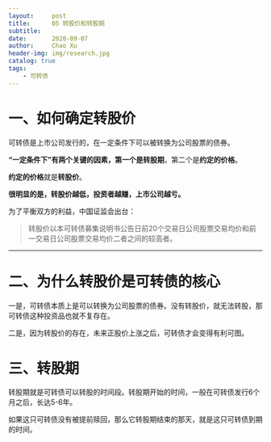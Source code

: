 ```yaml
---
layout:     post
title:      05 转股价和转股期
subtitle:   
date:       2020-09-07
author:     Chao Xu
header-img: img/research.jpg
catalog: true
tags:
    - 可转债
---
```


# 一、如何确定转股价

可转债是上市公司发行的，在一定条件下可以被转换为公司股票的债券。

**“一定条件下”**有两个关键的因素，第一个是**转股期**，第二个是**约定的价格**。

**约定的价格**就是**转股价**。

**很明显的是，转股价越低，投资者越赚，上市公司越亏。**

为了平衡双方的利益，中国证监会出台：

> 转股价以本可转债募集说明书公告日前20个交易日公司股票交易均价和前一交易日公司股票交易均价二者之间的较高者。

------

# 二、为什么转股价是可转债的核心

一是，可转债本质上是可以转换为公司股票的债券。没有转股价，就无法转股，那可转债这种投资品也就不复存在。

二是，因为转股价的存在，未来正股价上涨之后，可转债才会变得有利可图。

# 三、转股期

转股期就是可转债可以转股的时间段。转股期开始的时间，一般在可转债发行6个月之后，长达5-6年。

如果这只可转债没有被提前赎回，那么它转股期结束的那天，就是这只可转债到期的时间。